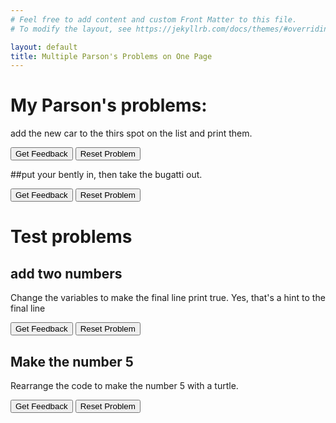 ```yaml
---
# Feel free to add content and custom Front Matter to this file.
# To modify the layout, see https://jekyllrb.com/docs/themes/#overriding-theme-defaults

layout: default
title: Multiple Parson's Problems on One Page
---
```

# My Parson's problems:
add the new car to the thirs spot on the list and print them.

<div id="parson2-sortableTrash" class="sortable-code"></div> 
<div id="parson2-sortable" class="sortable-code"></div> 
<div style="clear:both;"></div> 
<p> 
    <input id="parson2-feedbackLink" value="Get Feedback" type="button" /> 
    <input id="parson2-newInstanceLink" value="Reset Problem" type="button" /> 
</p> 
<script type="text/javascript"> 
(function(){
  var initial = "cars = [&#039;McLaren&#039;, &#039;Ferari&#039;, &#039;Bugatti&#039;]\n" +
    "cars.insert($$toggle::0::1::2::3$$, &#039;Rolls-Royce&#039;)\n" +
    "print(cars)";
  var parsonsPuzzle = new ParsonsWidget({
    "sortableId": "parson2-sortable",
    "max_wrong_lines": 10,
    "grader": ParsonsWidget._graders.VariableCheckGrader,
    "exec_limit": 2500,
    "can_indent": false,
    "x_indent": 50,
    "lang": "en",
    "show_feedback": true,
    "vartests": [
        {
            "message": "print(cars) should return ['McLaren', 'Ferari', 'Rolls-Royce', 'Bugatti']",
            "initcode": "printed = ''",
            "code": "printed = str(cars)",
            "variables": {
                "printed": "['McLaren', 'Ferari', 'Rolls-Royce', 'Bugatti']"
            }
        }
    ]
  });
  parsonsPuzzle.init(initial);
  parsonsPuzzle.shuffleLines();
  $("#parson2-newInstanceLink").click(function(event){ 
      event.preventDefault(); 
      parsonsPuzzle.shuffleLines(); 
  }); 
  $("#parson2-feedbackLink").click(function(event){ 
      event.preventDefault(); 
      parsonsPuzzle.getFeedback(); 
  }); 
})(); 
</script>

##put your bently in, then take the bugatti out.

<div id="parson3-sortableTrash" class="sortable-code"></div> 
<div id="parson3-sortable" class="sortable-code"></div> 
<div style="clear:both;"></div> 
<p> 
    <input id="parson3-feedbackLink" value="Get Feedback" type="button" /> 
    <input id="parson3-newInstanceLink" value="Reset Problem" type="button" /> 
</p> 
<script type="text/javascript"> 
(function(){
  var initial = "cars = [&#039;McLaren&#039;, &#039;Ferari&#039;, &#039;Rolls-Royce&#039;, &#039;Bugatti&#039;]\n" +
    "cars.append(&#039;Bentley&#039;)\n" +
    "yourCar = (cars[$$toggle::0::1::2::-5::-4::-3::-2::-1$$])";
  var parsonsPuzzle = new ParsonsWidget({
    "sortableId": "parson3-sortable",
    "max_wrong_lines": 10,
    "grader": ParsonsWidget._graders.VariableCheckGrader,
    "exec_limit": 2500,
    "can_indent": true,
    "x_indent": 50,
    "lang": "en",
    "show_feedback": true,
    "vartests": [
        {
            "message": "Remember, Lists are Indexed from 0, but to start from the end of the list,\nthe last item can be acessed at -1",
            "initcode": "",
            "code": "",
            "variables": {
                "yourCar": "Bugatti"
            }
        }
    ]
  });
  parsonsPuzzle.init(initial);
  parsonsPuzzle.shuffleLines();
  $("#parson3-newInstanceLink").click(function(event){ 
      event.preventDefault(); 
      parsonsPuzzle.shuffleLines(); 
  }); 
  $("#parson3-feedbackLink").click(function(event){ 
      event.preventDefault(); 
      parsonsPuzzle.getFeedback(); 
  }); 
})(); 
</script>




# Test problems

## add two numbers 
Change the variables to make the final line print true. Yes, that's a hint to the final line

<div id="parson1-sortableTrash" class="sortable-code"></div> 
<div id="parson1-sortable" class="sortable-code"></div> 
<div style="clear:both;"></div> 
<p> 
    <input id="parson1-feedbackLink" value="Get Feedback" type="button" /> 
    <input id="parson1-newInstanceLink" value="Reset Problem" type="button" /> 
</p> 
<script type="text/javascript"> 
(function(){
  var initial = "x = $$toggle::5::6::7$$\n" +
    "y = $$toggle::8::9::10$$\n" +
    "z = x + y\n" +
    "print(z == 15) #prints True if z has been set to 15.";
  var parsonsPuzzle = new ParsonsWidget({
    "sortableId": "parson1-sortable",
    "max_wrong_lines": 10,
    "grader": ParsonsWidget._graders.VariableCheckGrader,
    "exec_limit": 2500,
    "can_indent": true,
    "x_indent": 50,
    "lang": "en",
    "show_feedback": true,
    "vartests": [
        {
            "message": "print(z == 15) printed \"F alse\"",
            "initcode": "x , y = 0 , 0",
            "code": "",
            "variables": {
                "z": 15
            }
        }
    ]
  });
  parsonsPuzzle.init(initial);
  parsonsPuzzle.shuffleLines();
  $("#parson1-newInstanceLink").click(function(event){ 
      event.preventDefault(); 
      parsonsPuzzle.shuffleLines(); 
  }); 
  $("#parson1-feedbackLink").click(function(event){ 
      event.preventDefault(); 
      parsonsPuzzle.getFeedback(); 
  }); 
})(); 
</script>


## Make the number 5
Rearrange the code to make the number 5 with a turtle.

<div id="ParsonTurtle-sortableTrash" class="sortable-code"></div> 
<div id="ParsonTurtle-sortable" class="sortable-code"></div> 
<div style="clear:both;"></div> 
<p> 
    <input id="ParsonTurtle-feedbackLink" value="Get Feedback" type="button" /> 
    <input id="ParsonTurtle-newInstanceLink" value="Reset Problem" type="button" /> 
</p> 
<script type="text/javascript"> 
(function(){
  var initial = "import turtle\n" +
    "modelTurtle = turtle.Turtle()\n" +
    "for i in range(2):\n" +
    "    modelTurtle.fd(70)\n" +
    "    modelTurtle.lt(90)\n" +
    "for i in range(2):\n" +
    "    modelTurtle.fd(70)\n" +
    "    modelTurtle.rt(90)\n" +
    "modelTurtle.fd(70)";
  var parsonsPuzzle = new ParsonsWidget({
    "sortableId": "ParsonTurtle-sortable",
    "max_wrong_lines": 10,
    "grader": ParsonsWidget._graders.TurtleGrader,
    "exec_limit": 2500,
    "can_indent": true,
    "x_indent": 50,
    "lang": "en",
    "show_feedback": true,
    "trashId": "ParsonTurtle-sortableTrash",
    "executable_code": "",
    "programmingLang": "pseudo",
    "turtleModelCode": "import turtle\nmodelTurtle = turtle.Turtle()\nfor i in range(2):\n    modelTurtle.fd(70)\n    modelTurtle.lt(90)\nfor i in range(2):\n    modelTurtle.fd(70)\n    modelTurtle.rt(90)\nmodelTurtle.fd(70)"
  });
  parsonsPuzzle.init(initial);
  parsonsPuzzle.shuffleLines();
  $("#ParsonTurtle-newInstanceLink").click(function(event){ 
      event.preventDefault(); 
      parsonsPuzzle.shuffleLines(); 
  }); 
  $("#ParsonTurtle-feedbackLink").click(function(event){ 
      event.preventDefault(); 
      parsonsPuzzle.getFeedback(); 
  }); 
})(); 
</script>







